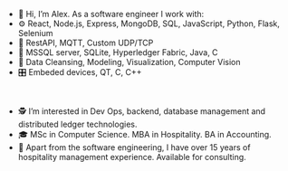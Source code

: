 - 👋 Hi, I’m Alex. As a software engineer I work with:
- ⚙️ React, Node.js, Express, MongoDB, SQL, JavaScript, Python, Flask, Selenium
- 📡 RestAPI, MQTT, Custom UDP/TCP
- 🔬 MSSQL server, SQLite, Hyperledger Fabric, Java, C
- 🥼 Data Cleansing, Modeling, Visualization, Computer Vision
- 🎛️ Embeded devices, QT, C, C++

<br>

- 🕵️‍ I’m interested in Dev Ops, backend, database management and distributed ledger technologies.
- 🎓 MSc in Computer Science. MBA in Hospitality. BA in Accounting.
- 💼 Apart from the software engineering, I have over 15 years of hospitality management experience. Available for consulting. 

<!---
GAtwork/GAtwork is a ✨ special ✨ repository because its `README.md` (this file) appears on your GitHub profile.
You can click the Preview link to take a look at your changes.
--->
